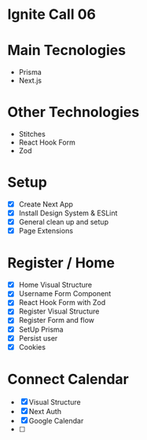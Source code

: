 # Ignite Call 06

# Main Tecnologies
- Prisma
- Next.js

# Other Technologies
- Stitches
- React Hook Form
- Zod

# Setup
- [x] Create Next App
- [x] Install Design System & ESLint
- [x] General clean up and setup
- [x] Page Extensions

# Register / Home
- [x] Home Visual Structure
- [x] Username Form Component
- [x] React Hook Form with Zod
- [x] Register Visual Structure
- [x] Register Form and flow
- [x] SetUp Prisma
- [x] Persist user
- [x] Cookies
  
# Connect Calendar 
- [x] Visual Structure
- [x] Next Auth
- [x] Google Calendar
- [ ] 